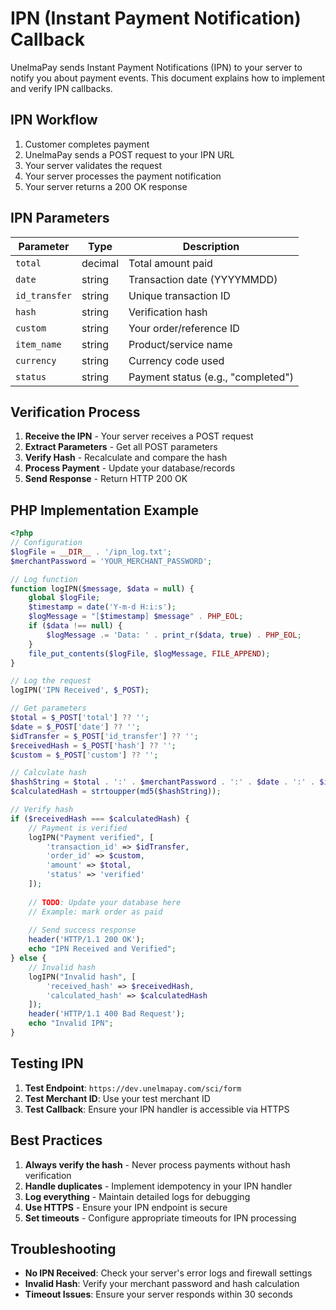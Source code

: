 # IPN (Instant Payment Notification) Callback

UnelmaPay sends Instant Payment Notifications (IPN) to your server to notify you about payment events. This document explains how to implement and verify IPN callbacks.

## IPN Workflow

1. Customer completes payment
2. UnelmaPay sends a POST request to your IPN URL
3. Your server validates the request
4. Your server processes the payment notification
5. Your server returns a 200 OK response

## IPN Parameters

| Parameter | Type | Description |
|-----------|------|-------------|
| `total` | decimal | Total amount paid |
| `date` | string | Transaction date (YYYYMMDD) |
| `id_transfer` | string | Unique transaction ID |
| `hash` | string | Verification hash |
| `custom` | string | Your order/reference ID |
| `item_name` | string | Product/service name |
| `currency` | string | Currency code used |
| `status` | string | Payment status (e.g., "completed") |

## Verification Process

1. **Receive the IPN** - Your server receives a POST request
2. **Extract Parameters** - Get all POST parameters
3. **Verify Hash** - Recalculate and compare the hash
4. **Process Payment** - Update your database/records
5. **Send Response** - Return HTTP 200 OK

## PHP Implementation Example

```php
<?php
// Configuration
$logFile = __DIR__ . '/ipn_log.txt';
$merchantPassword = 'YOUR_MERCHANT_PASSWORD';

// Log function
function logIPN($message, $data = null) {
    global $logFile;
    $timestamp = date('Y-m-d H:i:s');
    $logMessage = "[$timestamp] $message" . PHP_EOL;
    if ($data !== null) {
        $logMessage .= 'Data: ' . print_r($data, true) . PHP_EOL;
    }
    file_put_contents($logFile, $logMessage, FILE_APPEND);
}

// Log the request
logIPN('IPN Received', $_POST);

// Get parameters
$total = $_POST['total'] ?? '';
$date = $_POST['date'] ?? '';
$idTransfer = $_POST['id_transfer'] ?? '';
$receivedHash = $_POST['hash'] ?? '';
$custom = $_POST['custom'] ?? '';

// Calculate hash
$hashString = $total . ':' . $merchantPassword . ':' . $date . ':' . $idTransfer;
$calculatedHash = strtoupper(md5($hashString));

// Verify hash
if ($receivedHash === $calculatedHash) {
    // Payment is verified
    logIPN("Payment verified", [
        'transaction_id' => $idTransfer,
        'order_id' => $custom,
        'amount' => $total,
        'status' => 'verified'
    ]);
    
    // TODO: Update your database here
    // Example: mark order as paid
    
    // Send success response
    header('HTTP/1.1 200 OK');
    echo "IPN Received and Verified";
} else {
    // Invalid hash
    logIPN("Invalid hash", [
        'received_hash' => $receivedHash,
        'calculated_hash' => $calculatedHash
    ]);
    header('HTTP/1.1 400 Bad Request');
    echo "Invalid IPN";
}
```

## Testing IPN

1. **Test Endpoint**: `https://dev.unelmapay.com/sci/form`
2. **Test Merchant ID**: Use your test merchant ID
3. **Test Callback**: Ensure your IPN handler is accessible via HTTPS

## Best Practices

1. **Always verify the hash** - Never process payments without hash verification
2. **Handle duplicates** - Implement idempotency in your IPN handler
3. **Log everything** - Maintain detailed logs for debugging
4. **Use HTTPS** - Ensure your IPN endpoint is secure
5. **Set timeouts** - Configure appropriate timeouts for IPN processing

## Troubleshooting

- **No IPN Received**: Check your server's error logs and firewall settings
- **Invalid Hash**: Verify your merchant password and hash calculation
- **Timeout Issues**: Ensure your server responds within 30 seconds
